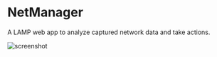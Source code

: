 # NetManager
A LAMP web app to analyze captured network data and take actions.

![screenshot](https://raw.github.com/LAripping/NetManager/master/screenshots/fcaps_section.png)

